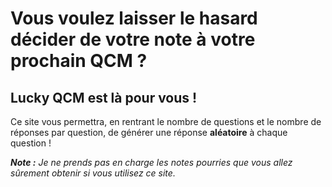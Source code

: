 # Vous voulez laisser le hasard décider de votre note à votre prochain QCM ?
## Lucky QCM est là pour vous !

Ce site vous permettra, en rentrant le nombre de questions et le nombre de réponses par question, de générer une réponse **aléatoire** à chaque question !

***Note :** Je ne prends pas en charge les notes pourries que vous allez sûrement obtenir si vous utilisez ce site.*
